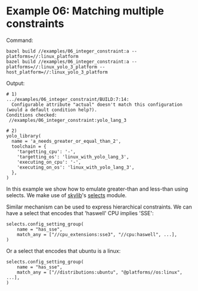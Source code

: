 # Example 06: Matching multiple constraints

Command:

```
bazel build //examples/06_integer_constraint:a --platforms=//:linux_platform 
bazel build //examples/06_integer_constraint:a --platforms=//:linux_yolo_3_platform --host_platform=//:linux_yolo_3_platform
```

Output:

```
# 1)
.../examples/06_integer_constraint/BUILD:7:14:
  Configurable attribute "actual" doesn't match this configuration (would a default condition help?).
Conditions checked:
 //examples/06_integer_constraint:yolo_lang_3

# 2)
yolo_library(
  name = 'a_needs_greater_or_equal_than_2',
  toolchain = {
    'targetting_cpu': '-',
    'targetting_os': 'linux_with_yolo_lang_3',
    'executing_on_cpu': '-',
    'executing_on_os': 'linux_with_yolo_lang_3',
  },
)
```

In this example we show how to emulate greater-than and less-than using selects.
We make use of [skylib](https://github.com/bazelbuild/bazel-skylib)'s
[selects](https://github.com/bazelbuild/bazel-skylib/blob/master/lib/selects.bzl)
module. 

Similar mechanism can be used to express hierarchical constraints. We can
have a select that encodes that 'haswell' CPU implies 'SSE':

```
selects.config_setting_group(
    name = "has_sse",
    match_any = ["//cpu_extensions:sse3", "//cpu:haswell", ...],
)
```

Or a select that encodes that ubuntu is a linux:

```
selects.config_setting_group(
    name = "has_sse",
    match_any = ["//distributions:ubuntu", "@platforms//os:linux", ...],
)
```
